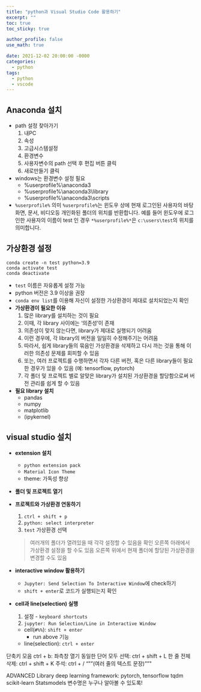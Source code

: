 ```yaml
---
title: "python과 Visual Studio Code 활용하기"
excerpt: ""
toc: true
toc_sticky: true

author_profile: false
use_math: true

date: 2021-12-02 20:00:00 -0000
categories: 
  - python
tags:
  - python
  - vscode
---
```



## Anaconda 설치

- path 설정 찾아가기
  1. 내PC
  2. 속성
  3. 고급시스템설정
  4. 환경변수
  5. 사용자변수의 path 선택 후 편집 버튼 클릭
  6. 새로만들기 클릭
- windows는 환경변수 설정 필요
  - %userprofile%\anaconda3
  - %userprofile%\anaconda3\library
  - %userprofile%\anaconda3\scripts
- `%userprofile%` 의미 `%userprofile%`는 윈도우 상에 현재 로그인된 사용자의 바탕화면, 문서, 비디오등 개인화된 폴더의 위치를 반환합니다. 예를 들어 윈도우에 로그인한 사용자의 이름이 test 인 경우 `*%userprofile%*`은 `c:\users\test`의 위치를 의미합니다.

## 가상환경 설정
```
conda create -n test python=3.9
conda activate test
conda deactivate
```
- `test` 이름은 자유롭게 설정 가능
- python 버전은 3.9 이상을 권장
- `conda env list`를 이용해 자신이 설정한 가상환경이 제대로 설치되었는지 확인
- **가상환경이 필요한 이유**
  1. 많은 library를 설치하는 것이 필요
  2. 이때, 각 library 사이에는 ‘의존성’이 존재
  3. 의존성이 맞지 않는다면, library가 제대로 실행되기 어려움
  4. 이런 경우에, 각 library의 버전을 일일히 수정해주기는 어려움
  5. 따라서, 쉽게 library들의 묶음인 가상환경을 삭제하고 다시 까는 것을 통해 이러한 의존성 문제를 회피할 수 있음
  6. 또는, 여러 프로젝트를 수행하면서 각자 다른 버전, 혹은 다른 library들이 필요한 경우가 있을 수 있음 (예: tensorflow, pytorch)
  7. 각 폴더 및 프로젝트 별로 알맞은 library가 설치된 가상환경을 할당함으로써 버전 관리를 쉽게 할 수 있음
- **필요 library 설치**
  - pandas
  - numpy
  - matplotlib
  - (ipykernel)

## visual studio 설치
- **extension 설치**
  - `python extension pack`
  - `Material Icon Theme`
  - theme: 가독성 향상

- **폴더 및 프로젝트 열기**

- **프로젝트와 가상환경 연동하기**
  1. `ctrl + shift + p`
  2. `python: select interpreter`
  3. `test` 가상환경 선택
    > 여러개의 폴더가 열려있을 때 각각 설정할 수 있음을 확인
    > 오른쪽 아래에서 가상환경 설정을 할 수도 있음
    > 오른쪽 위에서 현재 폴더에 할당된 가상환경을 변경할 수도 있음

- **interactive window 활용하기**
  - `Jupyter: Send Selection To Interactive Window`에 check하기
  - `shift + enter`로 코드가 실행되는지 확인

- **cell과 line(selection) 실행**
  1. 설정 - `keyboard shortcuts`
  2. `jupyter: Run Selection/Line in Interactive Window`
  - cell(`#%%`): `shift + enter`
    - run above 기능
  - line(selection): `ctrl + enter`

단축키 모음
ctrl + b: 좌측창 열기
동일한 단어 모두 선택: ctrl + shift + L
한 줄 전체 삭제: ctrl + shift + K
주석: ctrl + /
“””(여러 줄의 텍스트 문장)””"

ADVANCED
Library
deep learning framework: pytorch, tensorflow
tqdm
scikit-learn
Statsmodels
변수명은 누구나 알아볼 수 있도록!